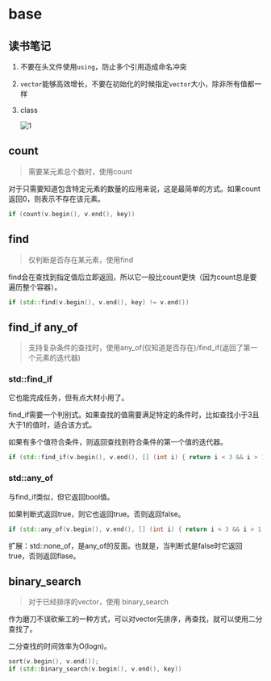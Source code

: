 # base

## 读书笔记

1. 不要在头文件使用`using`，防止多个引用造成命名冲突

2. `vector`能够高效增长，不要在初始化的时候指定`vector`大小，除非所有值都一样

3. class

    ![1](/code/cpp_class.png)

## count

> 需要某元素总个数时，使用count

对于只需要知道包含特定元素的数量的应用来说，这是最简单的方式。如果count返回0，则表示不存在该元素。

```cpp
if (count(v.begin(), v.end(), key))
```

## find

> 仅判断是否存在某元素，使用find

find会在查找到指定值后立即返回，所以它一般比count更快（因为count总是要遍历整个容器）。

```cpp
if (std::find(v.begin(), v.end(), key) != v.end())
```

## find_if any_of

> 支持复杂条件的查找时，使用any_of(仅知道是否存在)/find_if(返回了第一个元素的迭代器)

### std::find_if

它也能完成任务，但有点大材小用了。

find_if需要一个判别式。如果查找的值需要满足特定的条件时，比如查找小于3且大于1的值时，适合该方式。

如果有多个值符合条件，则返回查找到符合条件的第一个值的迭代器。

```cpp
if (std::find_if(v.begin(), v.end(), [] (int i) { return i < 3 && i > 1 } ) != v.end())
```

### std::any_of

与find_if类似，但它返回bool值。

如果判断式返回true，则它也返回true。否则返回false。

```cpp
if (std::any_of(v.begin(), v.end(), [] (int i) { return i < 3 && i > 1 } ))
```

扩展：std::none_of，是any_of的反面。也就是，当判断式是false时它返回true，否则返回flase。

## binary_search

> 对于已经排序的vector，使用 binary_search

作为磨刀不误砍柴工的一种方式，可以对vector先排序，再查找，就可以使用二分查找了。

二分查找的时间效率为O(logn)。

```cpp
sort(v.begin(), v.end());
if (std::binary_search(v.begin(), v.end(), key))
```
